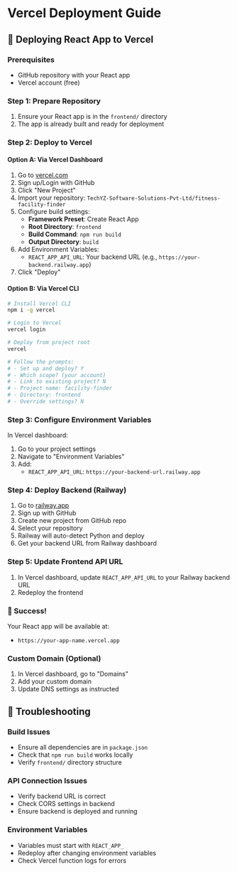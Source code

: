 # Vercel Deployment Guide

## 🚀 Deploying React App to Vercel

### Prerequisites
- GitHub repository with your React app
- Vercel account (free)

### Step 1: Prepare Repository
1. Ensure your React app is in the `frontend/` directory
2. The app is already built and ready for deployment

### Step 2: Deploy to Vercel

#### Option A: Via Vercel Dashboard
1. Go to [vercel.com](https://vercel.com)
2. Sign up/Login with GitHub
3. Click "New Project"
4. Import your repository: `TechYZ-Software-Solutions-Pvt-Ltd/fitness-facility-finder`
5. Configure build settings:
   - **Framework Preset**: Create React App
   - **Root Directory**: `frontend`
   - **Build Command**: `npm run build`
   - **Output Directory**: `build`
6. Add Environment Variables:
   - `REACT_APP_API_URL`: Your backend URL (e.g., `https://your-backend.railway.app`)
7. Click "Deploy"

#### Option B: Via Vercel CLI
```bash
# Install Vercel CLI
npm i -g vercel

# Login to Vercel
vercel login

# Deploy from project root
vercel

# Follow the prompts:
# - Set up and deploy? Y
# - Which scope? (your account)
# - Link to existing project? N
# - Project name: facility-finder
# - Directory: frontend
# - Override settings? N
```

### Step 3: Configure Environment Variables
In Vercel dashboard:
1. Go to your project settings
2. Navigate to "Environment Variables"
3. Add:
   - `REACT_APP_API_URL`: `https://your-backend-url.railway.app`

### Step 4: Deploy Backend (Railway)
1. Go to [railway.app](https://railway.app)
2. Sign up with GitHub
3. Create new project from GitHub repo
4. Select your repository
5. Railway will auto-detect Python and deploy
6. Get your backend URL from Railway dashboard

### Step 5: Update Frontend API URL
1. In Vercel dashboard, update `REACT_APP_API_URL` to your Railway backend URL
2. Redeploy the frontend

### 🎉 Success!
Your React app will be available at:
- `https://your-app-name.vercel.app`

### Custom Domain (Optional)
1. In Vercel dashboard, go to "Domains"
2. Add your custom domain
3. Update DNS settings as instructed

## 🔧 Troubleshooting

### Build Issues
- Ensure all dependencies are in `package.json`
- Check that `npm run build` works locally
- Verify `frontend/` directory structure

### API Connection Issues
- Verify backend URL is correct
- Check CORS settings in backend
- Ensure backend is deployed and running

### Environment Variables
- Variables must start with `REACT_APP_`
- Redeploy after changing environment variables
- Check Vercel function logs for errors
